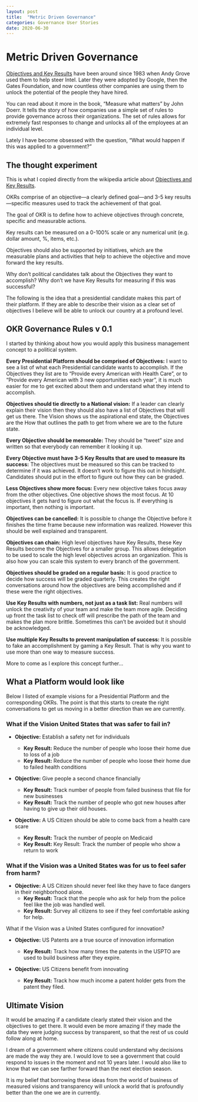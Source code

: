```yaml
---
layout: post
title:  "Metric Driven Governance"
categories: Governance User Stories
date: 2020-06-30
---
```

# Metric Driven Governance
[Objectives and Key Results](https://en.wikipedia.org/wiki/OKR) have been around since 1983 when Andy Grove used them to help steer Intel. Later they were adopted by Google, then the Gates Foundation, and now countless other companies are using them to unlock the potential of the people they have hired.

You can read about it more in the book, “Measure what matters” by John Doerr. It tells the story of how companies use a simple set of rules to provide governance across their organizations. The set of rules allows for extremely fast responses to change and unlocks all of the employees at an individual level.

Lately I have become obsessed with the question, “What would happen if this was applied to a government?”

## The thought experiment
This is what I copied directly from the wikipedia article about [Objectives and Key Results](https://en.wikipedia.org/wiki/OKR).

OKRs comprise of an objective—a clearly defined goal—and 3-5 key results—specific measures used to track the achievement of that goal.

The goal of OKR is to define how to achieve objectives through concrete, specific and measurable actions.

Key results can be measured on a 0-100% scale or any numerical unit (e.g. dollar amount, %, items, etc.).

Objectives should also be supported by initiatives, which are the measurable plans and activities that help to achieve the objective and move forward the key results.

Why don’t political candidates talk about the Objectives they want to accomplish? Why don’t we have Key Results for measuring if this was successful?

The following is the idea that a presidential candidate makes this part of their platform. If they are able to describe their vision as a clear set of objectives I believe will be able to unlock our country at a profound level.

## OKR Governance Rules v 0.1
I started by thinking about how you would apply this business management concept to a political system.  

**Every Presidential Platform should be comprised of Objectives:**  I want to see a list of what each Presidential candidate wants to accomplish. If the Objectives they list are to “Provide every American with Health Care”, or to “Provide every American with 3 new opportunities each year”, it is much easier for me to get excited about them and understand what they intend to accomplish.

**Objectives should tie directly to a National vision:** If a leader can clearly explain their vision then they should also have a list of Objectives that will get us there. The Vision shows us the aspirational end state, the Objectives are the How that outlines the path to get from where we are to the future state.

**Every Objective should be memorable:** They should be “tweet” size and written so that everybody can remember it looking it up.

**Every Objective must have 3-5 Key Results that are used to measure its success:** The objectives must be measured so this can be tracked to determine if it was achieved. It doesn’t work to figure this out in hindsight. Candidates should put in the effort to figure out how they can be graded.

**Less Objectives show more focus:** Every new objective takes focus away from the other objectives. One objective shows the most focus. At 10 objectives it gets hard to figure out what the focus is. If everything is important, then nothing is important.

**Objectives can be cancelled:** It is possible to change the Objective before it finishes the time frame because new information was realized. However this should be well explained and transparent.

**Objectives can chain:** High level objectives have Key Results, these Key Results become the Objectives for a smaller group. This allows delegation to be used to scale the high level objectives across an organization. This is also how you can scale this system to every branch of the government.

**Objectives should be graded on a regular basis:** It is good practice to decide how success will be graded quarterly. This creates the right conversations around how the objectives are being accomplished and if these were the right objectives.

**Use Key Results with numbers, not just as a task list:** Real numbers will unlock the creativity of your team and make the team more agile. Deciding up front the task list to check off will prescribe the path of the team and makes the plan more brittle. Sometimes this can’t be avoided but it should be acknowledged.

**Use multiple Key Results to prevent manipulation of success:** It is possible to fake an accomplishment by gaming a Key Result. That is why you want to use more than one way to measure success.

More to come as I explore this concept further…

## What a Platform would look like
Below I listed of example visions for a Presidential Platform and the corresponding OKRs. The point is that this starts to create the right conversations to get us moving in a better direction than we are currently.

### What if the Vision United States that was safer to fail in?
+ __Objective:__ Establish a safety net for individuals
  + __Key Result:__ Reduce the number of people who loose their home due to loss of a job
  + __Key Result:__ Reduce the number of people who loose their home due to failed health conditions

+ __Objective:__ Give people a second chance financially
  + __Key Result:__ Track number of people from failed business that file for new businesses
  + __Key Result:__ Track the number of people who got new houses after having to give up their old houses.

+ __Objective:__ A US Citizen should be able to come back from a health care scare
  + __Key Result:__ Track the number of people on Medicaid
  + __Key Result:__ Key Result: Track the number of people who show a return to work

### What if the Vision was a United States was for us to feel safer from harm?
+ __Objective:__ A US Citizen should never feel like they have to face dangers in their neighborhood alone.
  + __Key Result:__ Track that the people who ask for help from the police feel like the job was handled well.
  + __Key Result:__ Survey all citizens to see if they feel comfortable asking for help.

What if the Vision was a United States configured for innovation?
+ __Objective:__ US Patents are a true source of innovation information
  + __Key Result:__ Track how many times the patents in the USPTO are used to build business after they expire.

+ __Objective:__ US Citizens benefit from innovating
  + __Key Result:__ Track how much income a patent holder gets from the patent they filed.

## Ultimate Vision
It would be amazing if a candidate clearly stated their vision and the objectives to get there. It would even be more amazing if they made the data they were judging success by transparent, so that the rest of us could follow along at home.

I dream of a government where citizens could understand why decisions are made the way they are. I would love to see a government that could respond to issues in the moment and not 10 years later. I would also like to know that we can see farther forward than the next election season.

It is my belief that borrowing these ideas from the world of business of measured visions and transparency will unlock a world that is profoundly better than the one we are in currently.
